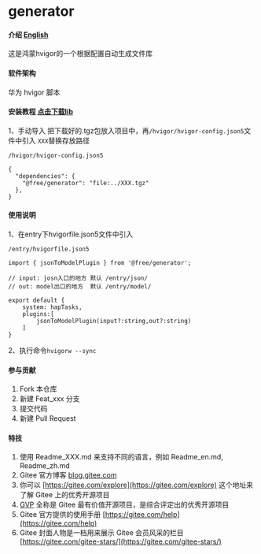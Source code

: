 # generator

#### 介绍  [English](README.en.md)

这是鸿蒙hvigor的一个根据配置自动生成文件库

#### 软件架构

华为 hvigor 脚本

#### 安装教程 [点击下载lib](./lib)

1、手动导入 把下载好的.tgz包放入项目中，再`/hvigor/hvigor-config.json5`文件中引入 `XXX`替换存放路径
```
/hvigor/hvigor-config.json5

{
  "dependencies": {
    "@free/generator": "file:../XXX.tgz"
  },
}

```

#### 使用说明

1、在entry下hvigorfile.json5文件中引入

```
/entry/hvigorfile.json5

import { jsonToModelPlugin } from '@free/generator';

// input: josn入口的地方 默认 /entry/json/
// out: model出口的地方  默认 /entry/model/

export default {
    system: hapTasks, 
    plugins:[
        jsonToModelPlugin(input?:string,out?:string)
    ]        
}

```
 
2、执行命令`hvigorw --sync`


#### 参与贡献

1. Fork 本仓库
2. 新建 Feat_xxx 分支
3. 提交代码
4. 新建 Pull Request

#### 特技

1. 使用 Readme\_XXX.md 来支持不同的语言，例如 Readme\_en.md, Readme\_zh.md
2. Gitee 官方博客 [blog.gitee.com](https://blog.gitee.com)
3. 你可以 [https://gitee.com/explore](https://gitee.com/explore) 这个地址来了解 Gitee 上的优秀开源项目
4. [GVP](https://gitee.com/gvp) 全称是 Gitee 最有价值开源项目，是综合评定出的优秀开源项目
5. Gitee 官方提供的使用手册 [https://gitee.com/help](https://gitee.com/help)
6. Gitee 封面人物是一档用来展示 Gitee 会员风采的栏目 [https://gitee.com/gitee-stars/](https://gitee.com/gitee-stars/)
